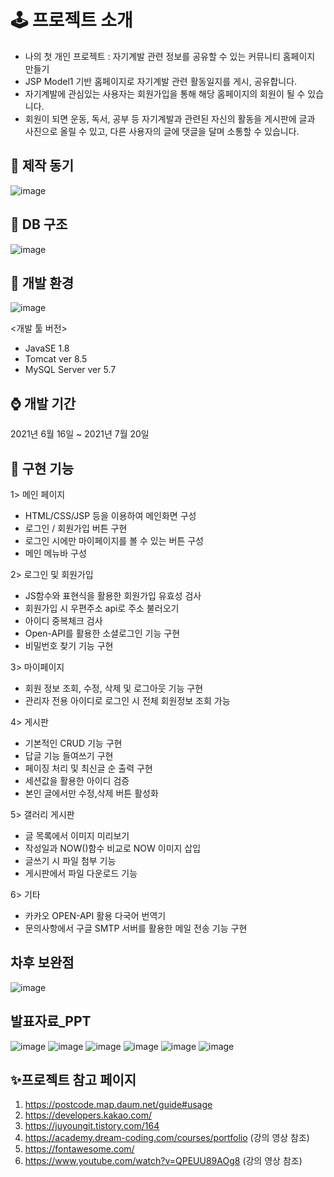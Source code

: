 # 🕹 프로젝트 소개
- 나의 첫 개인 프로젝트 : 자기계발 관련 정보를 공유할 수 있는 커뮤니티 홈페이지 만들기
- JSP Model1 기반 홈페이지로 자기계발 관련 활동일지를 게시, 공유합니다.
- 자기계발에 관심있는 사용자는 회원가입을 통해 해당 홈페이지의 회원이 될 수 있습니다.
- 회원이 되면 운동, 독서, 공부 등 자기계발과 관련된 자신의 활동을 게시판에 글과 사진으로 올릴 수 있고, 다른 사용자의 글에 댓글을 달며 소통할 수 있습니다.

## 🔨 제작 동기

![image](https://user-images.githubusercontent.com/92525310/148019946-a7ded44b-7f5c-443b-9fcb-447c6da2e8bf.png)


## 💾 DB 구조

![image](https://user-images.githubusercontent.com/92525310/148019975-b8c1927c-4a0c-462f-88eb-974ca72eb423.png)

## 🔧 개발 환경

![image](https://user-images.githubusercontent.com/92525310/148327918-9da9abe8-0302-49bd-a797-a7ec0d349393.png)

 <개발 툴 버전>
- JavaSE 1.8
- Tomcat ver 8.5
- MySQL Server ver 5.7

## ⌚ 개발 기간
2021년 6월 16일 ~ 2021년 7월 20일

## 🎨 구현 기능

1> 메인 페이지
- HTML/CSS/JSP 등을 이용하여 메인화면 구성
- 로그인 / 회원가입 버튼 구현
- 로그인 시에만 마이페이지를 볼 수 있는 버튼 구성
- 메인 메뉴바 구성

2> 로그인 및 회원가입
- JS함수와 표현식을 활용한 회원가입 유효성 검사
- 회원가입 시 우편주소 api로 주소 불러오기
- 아이디 중복체크 검사
- Open-API를 활용한 소셜로그인 기능 구현
- 비밀번호 찾기 기능 구현

3> 마이페이지
- 회원 정보 조회, 수정, 삭제 및 로그아웃 기능 구현
- 관리자 전용 아이디로 로그인 시 전체 회원정보 조회 가능

4> 게시판 
- 기본적인 CRUD 기능 구현
- 답글 기능 들여쓰기 구현
- 페이징 처리 및 최신글 순 출력 구현
- 세션값을 활용한 아이디 검증
- 본인 글에서만 수정,삭제 버튼 활성화

5> 갤러리 게시판
- 글 목록에서 이미지 미리보기
- 작성일과 NOW()함수 비교로 NOW 이미지 삽입
- 글쓰기 시 파일 첨부 기능
- 게시판에서 파일 다운로드 기능

6> 기타
- 카카오 OPEN-API 활용 다국어 번역기
- 문의사항에서 구글 SMTP 서버를 활용한 메일 전송 기능 구현


## 차후 보완점

![image](https://user-images.githubusercontent.com/92525310/148328661-4d901319-9826-4256-9727-06ec37ea01be.png)

## 발표자료_PPT

![image](https://user-images.githubusercontent.com/92525310/148328986-0837c846-db77-4c9e-b950-c3da3696550f.png)
![image](https://user-images.githubusercontent.com/92525310/148329024-c883c49a-6947-47f9-bf9e-9a780895aa67.png)
![image](https://user-images.githubusercontent.com/92525310/148329055-3ee96071-e69f-4ce6-ba0d-ee53fde42aea.png)
![image](https://user-images.githubusercontent.com/92525310/148329091-579d0c44-9ae4-48b4-bf11-70262268658f.png)
![image](https://user-images.githubusercontent.com/92525310/148329116-3e214103-11d5-41cc-9995-a58778fc353a.png)
![image](https://user-images.githubusercontent.com/92525310/148329156-fc70fa9f-5fd0-45ae-9637-93718c4463ca.png)


## ✨프로젝트 참고 페이지
1) https://postcode.map.daum.net/guide#usage
2) https://developers.kakao.com/
3) https://juyoungit.tistory.com/164
4) https://academy.dream-coding.com/courses/portfolio (강의 영상 참조)
5) https://fontawesome.com/
6) https://www.youtube.com/watch?v=QPEUU89AOg8 (강의 영상 참조)


